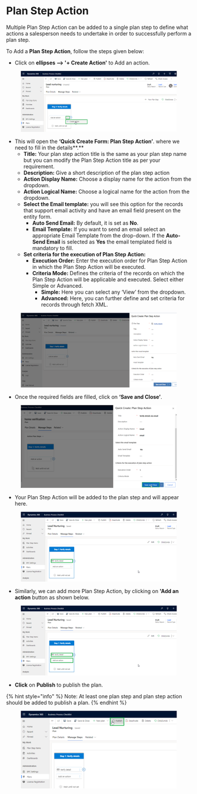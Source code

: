 # Plan Step Action

Multiple Plan Step Action can be added to a single plan step to define what actions a salesperson needs to undertake in order to successfully perform a plan step.

To Add a **Plan Step Action**, follow the steps given below:

* Click on **ellipses --> '+ Create Action'** to Add an action.

<figure><img src="../../../../.gitbook/assets/Plan step actions_1.png" alt=""><figcaption></figcaption></figure>

* This will open the **‘Quick Create Form: Plan Step Action’**. where we need to fill in the details**.**
  * **Title:** Your plan step action title is the same as your plan step name but you can modify the Plan Step Action title as per your requirement.&#x20;
  * **Description:** Give a short description of the plan step action
  * **Action Display Name:** Choose a display name for the action from the dropdown.
  * **Action Logical Name:** Choose a logical name for the action from the dropdown.
  * **Select the Email template:** you will see this option for the records that support email activity and have an email field present on the entity form.
    * **Auto Send Email:** By default, it is set as **No**.
    * **Email Template:** If you want to send an email select an appropriate Email Template from the drop-down. If the **Auto-Send Email** is selected as **Yes** the email templated field is mandatory to fill.
  * **Set criteria for the execution of Plan Step Action:**
    * **Execution Order:** Enter the execution order for Plan Step Action in which the Plan Step Action will be executed.
    * **Criteria Mode:** Defines the criteria of the records on which the Plan Step Action will be applicable and executed. Select either Simple or Advanced.
      * **Simple:** Here you can select any ‘View’ from the dropdown.
      * **Advanced:** Here, you can further define and set criteria for records through fetch XML.

<figure><img src="../../../../.gitbook/assets/Plan step actions_2.png" alt=""><figcaption></figcaption></figure>

* Once the required fields are filled, click on **‘Save and Close’**.

<figure><img src="../../../../.gitbook/assets/Plan step actions_3 (2).png" alt=""><figcaption></figcaption></figure>

* Your Plan Step Action will be added to the plan step and will appear here.

<figure><img src="../../../../.gitbook/assets/Plan step actions_4 (1).png" alt=""><figcaption></figcaption></figure>

* Similarly, we can add more Plan Step Action, by clicking on **'Add an action** button as shown below.&#x20;

<figure><img src="../../../../.gitbook/assets/Plan step actions_4 (2).png" alt=""><figcaption></figcaption></figure>

* **Click** on **Publish** to publish the plan.

{% hint style="info" %}
Note: At least one plan step and plan step action should be added to publish a plan.
{% endhint %}

<figure><img src="../../../../.gitbook/assets/publish process.png" alt=""><figcaption></figcaption></figure>
